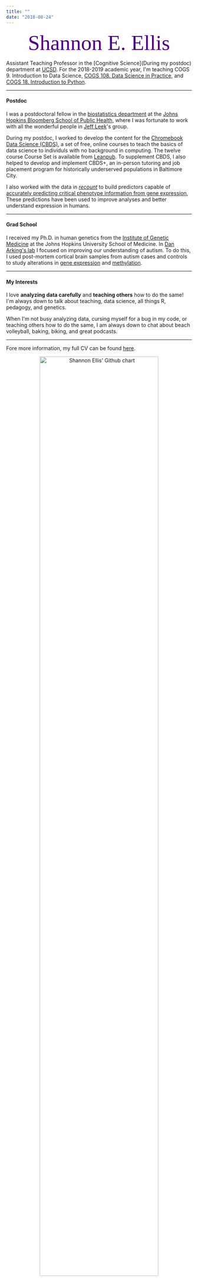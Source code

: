 ```yaml
---
title: ""
date: "2018-08-24"
---
```


<center><font color="#4B0082"><font style="font-size:6vw"><font face='Great Vibes'>Shannon E. Ellis</font></font></font></center>

Assistant Teaching Professor in the [Cognitive Science](During my postdoc) department at [UCSD](https://ucsd.edu/). For the 2018-2019 academic year, I'm teaching COGS 9. Introduction to Data Science, [COGS 108. Data Science in Practice](https://github.com/COGS108), and [COGS 18. Introduction to Python](https://cogs18.github.io).

---

#### Postdoc

I was a postdoctoral fellow in the [biostatistics department](http://www.jhsph.edu/departments/biostatistics/) at the [Johns Hopkins Bloomberg School of Public Health](http://www.jhsph.edu/), where I was fortunate to work with all the wonderful people in [Jeff Leek](http://jtleek.com/)'s group.

During my postdoc, I worked to develop the content for the [Chromebook Data Science (CBDS)](http://jhudatascience.org/chromebookdatascience/index.html), a set of free, online courses to teach the basics of data science to individuls with no background in computing. The twelve course Course Set is available from [Leanpub](https://leanpub.com/universities/set/jhu/chromebook-data-science). To supplement CBDS, I also helped to develop and implement CBDS+, an in-person tutoring and job placement program for historically underserved populations in Baltimore City. 

I also worked with the data in *[recount](https://jhubiostatistics.shinyapps.io/recount/)* to build predictors capable of [accurately predicting critical phenotype information from gene expression](https://academic.oup.com/nar/article/46/9/e54/4920847), These predictions have been used to improve analyses and better understand expression in humans.

---

#### Grad School

I received my Ph.D. in human genetics from the [Institute of Genetic Medicine](https://igm.jhmi.edu/) at the Johns Hopkins University School of Medicine.  In [Dan Arking's lab](http://www.arkinglab.org/) I focused on improving our understanding of autism. To do this, I used post-mortem cortical brain samples from autism cases and controls to study alterations in [gene expression](http://www.nature.com/articles/ncomms6748) and [methylation](https://molecularautism.biomedcentral.com/articles/10.1186/s13229-017-0119-y).  
   
---

#### My Interests
   
I love **analyzing data carefully** and **teaching others** how to do the same! I'm always down to talk about teaching, data science, all things R, pedagogy, and genetics.

When I'm not busy analyzing data, cursing myself for a bug in my code, or teaching others how to do the same, I am always down to chat about beach volleyball, baking, biking, and great podcasts. 

---

Fore more information, my full CV can be found [here](../../CV/Ellis_CV.pdf).


<center><img src="http://ghchart.rshah.org/4b0082/ShanEllis" alt="Shannon Ellis' Github chart" /, width = "80%", height = "80%"></a></center>